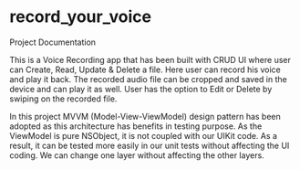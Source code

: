 # record_your_voice

Project Documentation

This is a Voice Recording app that has been built with CRUD UI where user can Create, Read, Update & Delete a file. Here user can record his voice and play it back.  The recorded audio file can be cropped and saved in the device and can play it as well. User has the option to Edit or Delete by swiping on the recorded file.

In this project MVVM (Model-View-ViewModel) design pattern has been adopted as this architecture has benefits in testing purpose. As the ViewModel is pure NSObject, it is not coupled with our UIKit code. As a result, it can be tested more easily in our unit tests without affecting the UI coding. We can change one layer without affecting the other layers.
